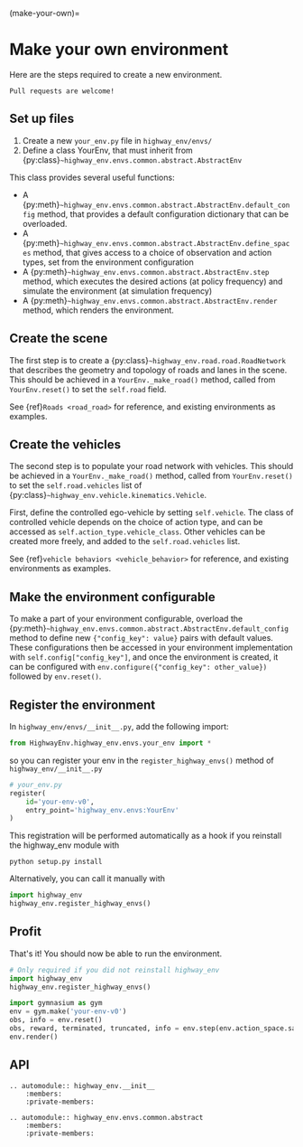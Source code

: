 (make-your-own)=

# Make your own environment

Here are the steps required to create a new environment.

```{note}
Pull requests are welcome!
```

## Set up files

1. Create a new `your_env.py` file in `highway_env/envs/`
2. Define a class YourEnv, that must inherit from {py:class}`~highway_env.envs.common.abstract.AbstractEnv`

This class provides several useful functions:

- A {py:meth}`~highway_env.envs.common.abstract.AbstractEnv.default_config` method, that provides a default configuration dictionary that can be overloaded.
- A {py:meth}`~highway_env.envs.common.abstract.AbstractEnv.define_spaces` method, that gives access to a choice of observation and action types, set from the environment configuration
- A {py:meth}`~highway_env.envs.common.abstract.AbstractEnv.step` method, which executes the desired actions (at policy frequency) and simulate the environment (at simulation frequency)
- A {py:meth}`~highway_env.envs.common.abstract.AbstractEnv.render` method, which renders the environment.

## Create the scene

The first step is to create a {py:class}`~highway_env.road.road.RoadNetwork` that describes the geometry and topology of
roads and lanes in the scene.
This should be achieved in a `YourEnv._make_road()` method, called from `YourEnv.reset()` to set the `self.road` field.

See {ref}`Roads <road_road>` for reference, and existing environments as examples.

## Create the vehicles

The second step is to populate your road network with vehicles. This should be achieved in a `YourEnv._make_road()`
method, called from `YourEnv.reset()` to set the `self.road.vehicles` list of {py:class}`~highway_env.vehicle.kinematics.Vehicle`.

First, define the controlled ego-vehicle by setting `self.vehicle`. The class of controlled vehicle depends on the
choice of action type, and can be accessed as `self.action_type.vehicle_class`.
Other vehicles can be created more freely, and added to the `self.road.vehicles` list.

See {ref}`vehicle behaviors <vehicle_behavior>` for reference, and existing environments as examples.

## Make the environment configurable

To make a part of your environment configurable, overload the {py:meth}`~highway_env.envs.common.abstract.AbstractEnv.default_config`
method to define new `{"config_key": value}` pairs with default values. These configurations then be accessed in your
environment implementation with `self.config["config_key"]`, and once the environment is created, it can be configured with
`env.configure({"config_key": other_value})` followed by `env.reset()`.

## Register the environment

In `highway_env/envs/__init__.py`, add the following import:

```python
from HighwayEnv.highway_env.envs.your_env import *
```

so you can register your env in the `register_highway_envs()` method of `highway_env/__init__.py`

```python
# your_env.py
register(
    id='your-env-v0',
    entry_point='highway_env.envs:YourEnv'
)
```

This registration will be performed automatically as a hook if you reinstall the highway_env module with
```shell
python setup.py install
```

Alternatively, you can call it manually with

```python
import highway_env
highway_env.register_highway_envs()
```

## Profit

That's it!
You should now be able to run the environment.


```python
# Only required if you did not reinstall highway_env
import highway_env
highway_env.register_highway_envs()

import gymnasium as gym
env = gym.make('your-env-v0')
obs, info = env.reset()
obs, reward, terminated, truncated, info = env.step(env.action_space.sample())
env.render()
```

## API

```{eval-rst}
.. automodule:: highway_env.__init__
    :members:
    :private-members:
```

```{eval-rst}
.. automodule:: highway_env.envs.common.abstract
    :members:
    :private-members:
```

